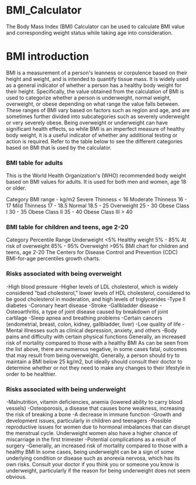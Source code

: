 # BMI_Calculator
The Body Mass Index (BMI) Calculator can be used to calculate BMI value and corresponding weight status while taking age into consideration. 
# BMI introduction
BMI is a measurement of a person's leanness or corpulence based on their height and weight, and is intended to quantify tissue mass. It is widely used as a general indicator of whether a person has a healthy body weight for their height. Specifically, the value obtained from the calculation of BMI is used to categorize whether a person is underweight, normal weight, overweight, or obese depending on what range the value falls between. These ranges of BMI vary based on factors such as region and age, and are sometimes further divided into subcategories such as severely underweight or very severely obese. Being overweight or underweight can have significant health effects, so while BMI is an imperfect measure of healthy body weight, it is a useful indicator of whether any additional testing or action is required. Refer to the table below to see the different categories based on BMI that is used by the calculator.

### BMI table for adults
This is the World Health Organization's (WHO) recommended body weight based on BMI values for adults. It is used for both men and women, age 18 or older.

Category	BMI range - kg/m2
Severe Thinness	< 16
Moderate Thinness	16 - 17
Mild Thinness	17 - 18.5
Normal	18.5 - 25
Overweight	25 - 30
Obese Class I	30 - 35
Obese Class II	35 - 40
Obese Class III	> 40

### BMI table for children and teens, age 2-20

Category	Percentile Range
Underweight	<5%
Healthy weight	5% - 85%
At risk of overweight	85% - 95%
Overweight	>95%
BMI chart for children and teens, age 2-20
The Centers for Disease Control and Prevention (CDC) BMI-for-age percentiles growth charts.

### Risks associated with being overweight

-High blood pressure
-Higher levels of LDL cholesterol, which is widely considered "bad cholesterol," lower levels of HDL cholesterol, considered to be good cholesterol in moderation, and high levels of triglycerides
-Type II diabetes
-Coronary heart disease
-Stroke
-Gallbladder disease
-Osteoarthritis, a type of joint disease caused by breakdown of joint cartilage
-Sleep apnea and breathing problems
-Certain cancers (endometrial, breast, colon, kidney, gallbladder, liver)
-Low quality of life
-Mental illnesses such as clinical depression, anxiety, and others
-Body pains and difficulty with certain physical functions
Generally, an increased risk of mortality compared to those with a healthy BMI
As can be seen from the list above, there are numerous negative, in some cases fatal, outcomes that may result from being overweight. Generally, a person should try to maintain a BMI below 25 kg/m2, but ideally should consult their doctor to determine whether or not they need to make any changes to their lifestyle in order to be healthier.

### Risks associated with being underweight

-Malnutrition, vitamin deficiencies, anemia (lowered ability to carry blood vessels)
-Osteoporosis, a disease that causes bone weakness, increasing the risk of breaking a bone
-A decrease in immune function
-Growth and development issues, particularly in children and teenagers
-Possible reproductive issues for women due to hormonal imbalances that can disrupt the menstrual cycle. Underweight women also have a higher chance of miscarriage in the first trimester
-Potential complications as a result of surgery
-Generally, an increased risk of mortality compared to those with a healthy BMI
In some cases, being underweight can be a sign of some underlying condition or disease such as anorexia nervosa, which has its own risks. Consult your doctor if you think you or someone you know is underweight, particularly if the reason for being underweight does not seem obvious.
